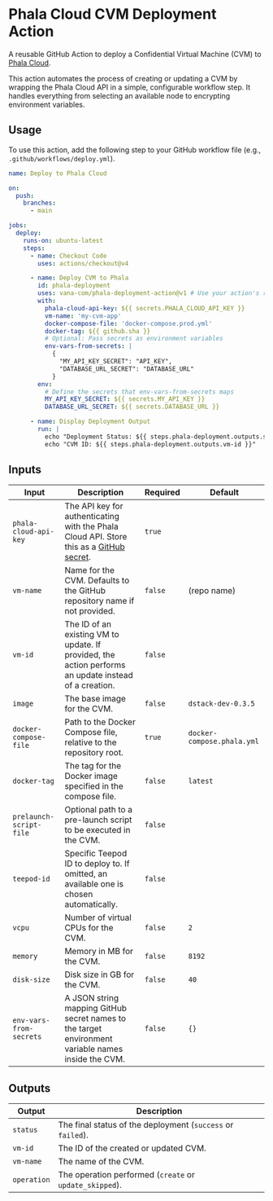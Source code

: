 # Phala Cloud CVM Deployment Action

A reusable GitHub Action to deploy a Confidential Virtual Machine (CVM) to [Phala Cloud](https://phala.network/cloud/).

This action automates the process of creating or updating a CVM by wrapping the Phala Cloud API in a simple, configurable workflow step. It handles everything from selecting an available node to encrypting environment variables.

## Usage

To use this action, add the following step to your GitHub workflow file (e.g., `.github/workflows/deploy.yml`).

```yaml
name: Deploy to Phala Cloud

on:
  push:
    branches:
      - main

jobs:
  deploy:
    runs-on: ubuntu-latest
    steps:
      - name: Checkout Code
        uses: actions/checkout@v4

      - name: Deploy CVM to Phala
        id: phala-deployment
        uses: vana-com/phala-deployment-action@v1 # Use your action's repository
        with:
          phala-cloud-api-key: ${{ secrets.PHALA_CLOUD_API_KEY }}
          vm-name: 'my-cvm-app'
          docker-compose-file: 'docker-compose.prod.yml'
          docker-tag: ${{ github.sha }}
          # Optional: Pass secrets as environment variables
          env-vars-from-secrets: |
            {
              "MY_API_KEY_SECRET": "API_KEY",
              "DATABASE_URL_SECRET": "DATABASE_URL"
            }
        env:
          # Define the secrets that env-vars-from-secrets maps
          MY_API_KEY_SECRET: ${{ secrets.MY_API_KEY }}
          DATABASE_URL_SECRET: ${{ secrets.DATABASE_URL }}

      - name: Display Deployment Output
        run: |
          echo "Deployment Status: ${{ steps.phala-deployment.outputs.status }}"
          echo "CVM ID: ${{ steps.phala-deployment.outputs.vm-id }}"
```

## Inputs

| Input                     | Description                                                                                             | Required | Default                    |
| ------------------------- | ------------------------------------------------------------------------------------------------------- | -------- | -------------------------- |
| `phala-cloud-api-key`     | The API key for authenticating with the Phala Cloud API. Store this as a [GitHub secret](https://docs.github.com/en/actions/security-guides/using-secrets-in-github-actions). | `true`   |                            |
| `vm-name`                 | Name for the CVM. Defaults to the GitHub repository name if not provided.                               | `false`  | (repo name)                |
| `vm-id`                   | The ID of an existing VM to update. If provided, the action performs an update instead of a creation.     | `false`  |                            |
| `image`                   | The base image for the CVM.                                                                             | `false`  | `dstack-dev-0.3.5`         |
| `docker-compose-file`     | Path to the Docker Compose file, relative to the repository root.                                       | `true`   | `docker-compose.phala.yml` |
| `docker-tag`              | The tag for the Docker image specified in the compose file.                                             | `false`  | `latest`                   |
| `prelaunch-script-file`   | Optional path to a pre-launch script to be executed in the CVM.                                         | `false`  |                            |
| `teepod-id`               | Specific Teepod ID to deploy to. If omitted, an available one is chosen automatically.                    | `false`  |                            |
| `vcpu`                    | Number of virtual CPUs for the CVM.                                                                     | `false`  | `2`                        |
| `memory`                  | Memory in MB for the CVM.                                                                               | `false`  | `8192`                     |
| `disk-size`               | Disk size in GB for the CVM.                                                                            | `false`  | `40`                       |
| `env-vars-from-secrets`   | A JSON string mapping GitHub secret names to the target environment variable names inside the CVM.        | `false`  | `{}`                       |

## Outputs

| Output    | Description                                                 |
| --------- | ----------------------------------------------------------- |
| `status`  | The final status of the deployment (`success` or `failed`). |
| `vm-id`   | The ID of the created or updated CVM.                       |
| `vm-name` | The name of the CVM.                                        |
| `operation` | The operation performed (`create` or `update_skipped`).   |
